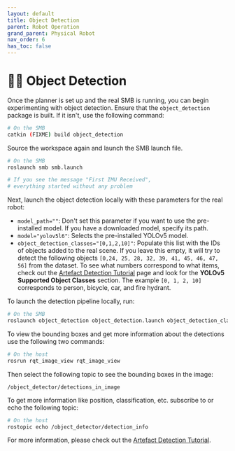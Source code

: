 ```yaml
---
layout: default
title: Object Detection
parent: Robot Operation
grand_parent: Physical Robot
nav_order: 6
has_toc: false
---
```


# 🕵️‍♂️ Object Detection 

Once the planner is set up and the real SMB is running, you can begin experimenting with object detection. Ensure that the `object_detection` package is built. If it isn't, use the following command:

```bash
# On the SMB
catkin (FIXME) build object_detection   
```

Source the workspace again and launch the SMB launch file.

```bash
# On the SMB
roslaunch smb smb.launch

# If you see the message "First IMU Received",
# everything started without any problem
```

Next, launch the object detection locally with these parameters for the real robot:

- `model_path=""`: Don't set this parameter if you want to use the pre-installed model. If you have a downloaded model, specify its path.
- `model="yolov5l6"`: Selects the pre-installed YOLOv5 model.
- `object_detection_classes="[0,1,2,10]"`: Populate this list with the IDs of objects added to the real scene. If you leave this empty, it will try to detect the following objects `[0,24, 25, 28, 32, 39, 41, 45, 46, 47, 56]` from the dataset. To see what numbers correspond to what items, check out the [Artefact Detection Tutorial](../../rss/tutorial_preparations/artefact_detection_tutorial_preparations.md) page and look for the **YOLOv5 Supported Object Classes** section. The example `[0, 1, 2, 10]` corresponds to person, bicycle, car, and fire hydrant.

To launch the detection pipeline locally, run:

```bash
# On the SMB
roslaunch object_detection object_detection.launch object_detection_classes:="[0,1,2,10]"
```

To view the bounding boxes and get more information about the detections use the following two commands:

```bash
# On the host
rosrun rqt_image_view rqt_image_view
```

Then select the following topic to see the bounding boxes in the image: 

```
/object_detector/detections_in_image
```

To get more information like position, classification, etc. subscribe to or echo the following topic: 

```bash
# On the host
rostopic echo /object_detector/detection_info
```

For more information, please check out the [Artefact Detection Tutorial](../../rss/preparations/artefact_detection_tutorial_preparations.md).
